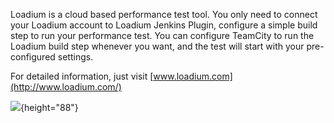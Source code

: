 Loadium is a cloud based performance test tool. You only need to connect
your Loadium account to Loadium Jenkins Plugin, configure a simple build
step to run your performance test. You can configure TeamCity to run the
Loadium build step whenever you want, and the test will start with your
pre-configured settings.

For detailed information, just visit
[www.loadium.com](http://www.loadium.com/)

  

  

  

![](https://loadium.com/wp-content/uploads/2018/01/loadium-1@2x.png){height="88"}
